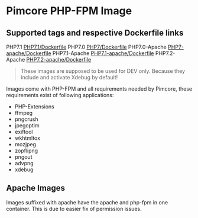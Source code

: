 # Pimcore PHP-FPM Image

## Supported tags and respective Dockerfile links
PHP7.1 [PHP7.1/Dockerfile](PHP7.1/Dockerfile)
PHP7.0 [PHP7/Dockerfile](PHP7/Dockerfile)
PHP7.0-Apache [PHP7-apache/Dockerfile](PHP7-apache/Dockerfile)
PHP7.1-Apache [PHP7.1-apache/Dockerfile](PHP7.1-apache/Dockerfile)
PHP7.2-Apache [PHP7.2-apache/Dockerfile](PHP7.2-apache/Dockerfile)

> These images are supposed to be used for DEV only. Because they include and activate Xdebug by default!

Images come with PHP-FPM and all requirements needed by Pimcore, these requirements exist of following applications:

 - PHP-Extensions
 - ffmpeg
 - pngcrush
 - jpegoptim
 - exiftool
 - wkhtmltox
 - mozjpeg
 - zopflipng
 - pngout
 - advpng
 - xdebug

## Apache Images
Images suffixed with apache have the apache and php-fpm in one container. This is due to easier fix of permission issues.